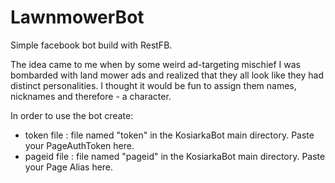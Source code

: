 # LawnmowerBot
Simple facebook bot build with RestFB. 

The idea came to me when by some weird ad-targeting mischief I was bombarded with land mower ads and realized that they all look like they had distinct personalities. I thought it would be fun to assign them names, nicknames and therefore - a character.

In order to use the bot create:
* token file : file named "token" in the KosiarkaBot main directory. Paste your PageAuthToken here.
* pageid file : file named "pageid" in the KosiarkaBot main directory. Paste your Page Alias here.
